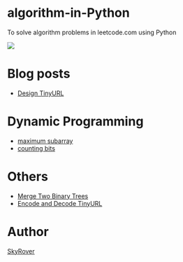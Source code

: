 # algorithm-in-Python

To solve algorithm problems in leetcode.com using Python

![](https://img.shields.io/badge/Python-3.5-green.svg)

Blog posts
==========

- [Design TinyURL](https://github.com/Microndgt/algorithm-in-Python/blob/master/blog/tinyURL.md)

Dynamic Programming
===================

- [maximum subarray](https://github.com/Microndgt/algorithm-in-Python/blob/master/dynamic_programming/maximum_subarray.py)
- [counting bits](https://github.com/Microndgt/algorithm-in-Python/blob/master/dynamic_programming/counting_bits.py)

Others
======

- [Merge Two Binary Trees](https://github.com/Microndgt/algorithm-in-Python/blob/master/merge_two_trees.py)
- [Encode and Decode TinyURL](https://github.com/Microndgt/algorithm-in-Python/blob/master/tinyurl.py)

Author
======

[SkyRover](http://skyrover.me)